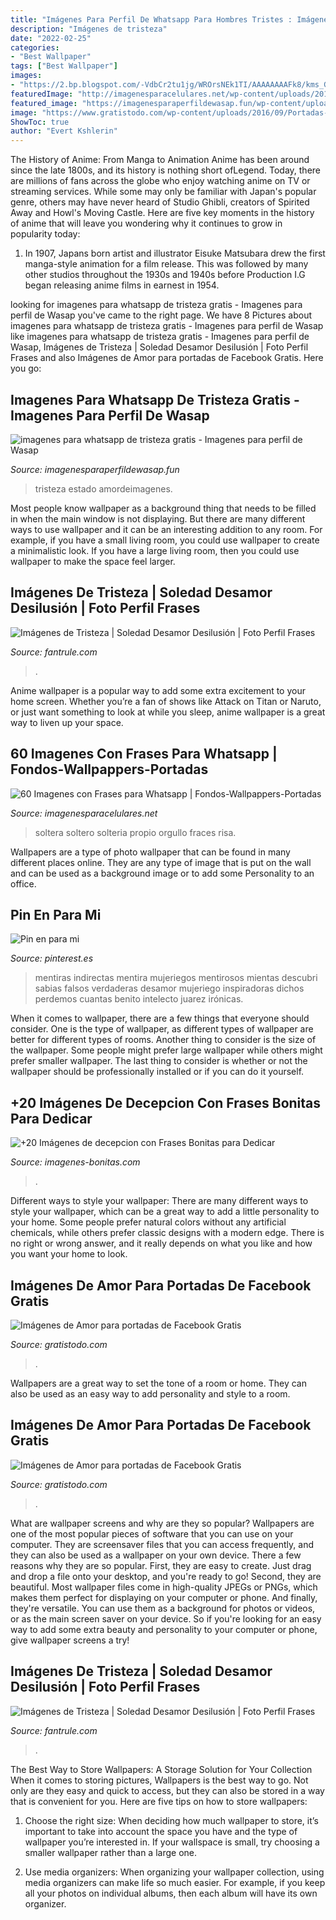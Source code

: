 ```yaml
---
title: "Imágenes Para Perfil De Whatsapp Para Hombres Tristes : Imágenes De Amor Para Portadas De Facebook Gratis"
description: "Imágenes de tristeza"
date: "2022-02-25"
categories:
- "Best Wallpaper"
tags: ["Best Wallpaper"]
images:
- "https://2.bp.blogspot.com/-VdbCr2tu1jg/WROrsNEk1TI/AAAAAAAAFk8/kms_GpHPJ_EeL26VeeOyWbzVtmHM_KaCACK4B/s1600/frases-soledad-tristeza-3.jpg"
featuredImage: "http://imagenesparacelulares.net/wp-content/uploads/2015/11/imagenesconfrasesgraciosas.png"
featured_image: "https://imagenesparaperfildewasap.fun/wp-content/uploads/2019/02/7-23.jpg"
image: "https://www.gratistodo.com/wp-content/uploads/2016/09/Portadas-para-Facebook-de-Amor-21.jpg"
ShowToc: true
author: "Evert Kshlerin"
---
```



The History of Anime: From Manga to Animation
Anime has been around since the late 1800s, and its history is nothing short ofLegend. Today, there are millions of fans across the globe who enjoy watching anime on TV or streaming services. While some may only be familiar with Japan's popular genre, others may have never heard of Studio Ghibli, creators of Spirited Away and Howl's Moving Castle. Here are five key moments in the history of anime that will leave you wondering why it continues to grow in popularity today:
1) In 1907, Japans born artist and illustrator Eisuke Matsubara drew the first manga-style animation for a film release. This was followed by many other studios throughout the 1930s and 1940s before Production I.G began releasing anime films in earnest in 1954.

	

		
looking for imagenes para whatsapp de tristeza gratis - Imagenes para perfil de Wasap you've came to the right page. We have 8 Pictures about imagenes para whatsapp de tristeza gratis - Imagenes para perfil de Wasap like imagenes para whatsapp de tristeza gratis - Imagenes para perfil de Wasap, Imágenes de Tristeza | Soledad Desamor Desilusión | Foto Perfil Frases and also Imágenes de Amor para portadas de Facebook Gratis. Here you go:
		
    
## Imagenes Para Whatsapp De Tristeza Gratis - Imagenes Para Perfil De Wasap

<img loading=lazy src="https://imagenesparaperfildewasap.fun/wp-content/uploads/2019/02/7-23.jpg" onerror="this.onerror=null;this.src='https://tse3.mm.bing.net/th?id=OIP.eZOUsxLOjfh4EXpkQbkDYAHaHa&amp;pid=15.1';" alt="imagenes para whatsapp de tristeza gratis - Imagenes para perfil de Wasap">

_Source: imagenesparaperfildewasap.fun_

>tristeza estado amordeimagenes. 

	

Most people know wallpaper as a background thing that needs to be filled in when the main window is not displaying. But there are many different ways to use wallpaper and it can be an interesting addition to any room. For example, if you have a small living room, you could use wallpaper to create a minimalistic look. If you have a large living room, then you could use wallpaper to make the space feel larger.

    
## Imágenes De Tristeza | Soledad Desamor Desilusión | Foto Perfil Frases

<img loading=lazy src="https://2.bp.blogspot.com/-KBKngikxHaY/WROrsISo_dI/AAAAAAAAFkg/vPF6GdxMlAwOYThqD4yvKIV7b6cIIbXewCK4B/s000/frases-desilusion-de--3.jpg" onerror="this.onerror=null;this.src='https://tse2.mm.bing.net/th?id=OIP.4p3EPquWVKHoEAacWqs8YgHaHa&amp;pid=15.1';" alt="Imágenes de Tristeza | Soledad Desamor Desilusión | Foto Perfil Frases">

_Source: fantrule.com_

>. 

	

Anime wallpaper is a popular way to add some extra excitement to your home screen. Whether you’re a fan of shows like Attack on Titan or Naruto, or just want something to look at while you sleep, anime wallpaper is a great way to liven up your space.

    
## 60 Imagenes Con Frases Para Whatsapp | Fondos-Wallpappers-Portadas

<img loading=lazy src="http://imagenesparacelulares.net/wp-content/uploads/2015/11/imagenesconfrasesgraciosas.png" onerror="this.onerror=null;this.src='https://tse2.mm.bing.net/th?id=OIP.OfKL4YwLxxQVRDsKwvBAHwHaHa&amp;pid=15.1';" alt="60 Imagenes con Frases para Whatsapp | Fondos-Wallpappers-Portadas">

_Source: imagenesparacelulares.net_

>soltera soltero solteria propio orgullo fraces risa. 

	



Wallpapers are a type of photo wallpaper that can be found in many different places online. They are any type of image that is put on the wall and can be used as a background image or to add some Personality to an office.

    
## Pin En Para Mi

<img loading=lazy src="https://i.pinimg.com/736x/52/98/ad/5298ad52ca78121f0097779eaebc2004.jpg" onerror="this.onerror=null;this.src='https://tse4.mm.bing.net/th?id=OIP.8LoNYAlqAXDQeiVN_BpAhQHaHa&amp;pid=15.1';" alt="Pin en para mi">

_Source: pinterest.es_

>mentiras indirectas mentira mujeriegos mentirosos mientas descubri sabias falsos verdaderas desamor mujeriego inspiradoras dichos perdemos cuantas benito intelecto juarez irónicas. 

	

When it comes to wallpaper, there are a few things that everyone should consider. One is the type of wallpaper, as different types of wallpaper are better for different types of rooms. Another thing to consider is the size of the wallpaper. Some people might prefer large wallpaper while others might prefer smaller wallpaper. The last thing to consider is whether or not the wallpaper should be professionally installed or if you can do it yourself.

    
## +20 Imágenes De Decepcion Con Frases Bonitas Para Dedicar

<img loading=lazy src="https://imagenes-bonitas.com/wp-content/uploads/2018/12/imagenes-con-frases-de-decepción.jpg" onerror="this.onerror=null;this.src='https://tse1.mm.bing.net/th?id=OIP.OsdOtarmMvbZu93osDjgYgHaE5&amp;pid=15.1';" alt="+20 Imágenes de decepcion con Frases Bonitas para Dedicar">

_Source: imagenes-bonitas.com_

>. 

	

Different ways to style your wallpaper:
There are many different ways to style your wallpaper, which can be a great way to add a little personality to your home. Some people prefer natural colors without any artificial chemicals, while others prefer classic designs with a modern edge. There is no right or wrong answer, and it really depends on what you like and how you want your home to look.

    
## Imágenes De Amor Para Portadas De Facebook Gratis

<img loading=lazy src="https://www.gratistodo.com/wp-content/uploads/2016/09/Portadas-para-Facebook-de-Amor-1.jpg" onerror="this.onerror=null;this.src='https://tse1.mm.bing.net/th?id=OIP.w32bC0mwRYBl3RS19irTQQHaCv&amp;pid=15.1';" alt="Imágenes de Amor para portadas de Facebook Gratis">

_Source: gratistodo.com_

>. 

	

Wallpapers are a great way to set the tone of a room or home. They can also be used as an easy way to add personality and style to a room.

    
## Imágenes De Amor Para Portadas De Facebook Gratis

<img loading=lazy src="https://www.gratistodo.com/wp-content/uploads/2016/09/Portadas-para-Facebook-de-Amor-21.jpg" onerror="this.onerror=null;this.src='https://tse4.mm.bing.net/th?id=OIP.slQZbfK18jhgSyHJg-eY1AHaCv&amp;pid=15.1';" alt="Imágenes de Amor para portadas de Facebook Gratis">

_Source: gratistodo.com_

>. 

	

What are wallpaper screens and why are they so popular?
Wallpapers are one of the most popular pieces of software that you can use on your computer. They are screensaver files that you can access frequently, and they can also be used as a wallpaper on your own device. There a few reasons why they are so popular. First, they are easy to create. Just drag and drop a file onto your desktop, and you're ready to go! Second, they are beautiful. Most wallpaper files come in high-quality JPEGs or PNGs, which makes them perfect for displaying on your computer or phone. And finally, they're versatile. You can use them as a background for photos or videos, or as the main screen saver on your device. So if you're looking for an easy way to add some extra beauty and personality to your computer or phone, give wallpaper screens a try!

    
## Imágenes De Tristeza | Soledad Desamor Desilusión | Foto Perfil Frases

<img loading=lazy src="https://2.bp.blogspot.com/-VdbCr2tu1jg/WROrsNEk1TI/AAAAAAAAFk8/kms_GpHPJ_EeL26VeeOyWbzVtmHM_KaCACK4B/s1600/frases-soledad-tristeza-3.jpg" onerror="this.onerror=null;this.src='https://tse2.mm.bing.net/th?id=OIP.LBTijL1SuhQVUUHeE1spPwHaHa&amp;pid=15.1';" alt="Imágenes de Tristeza | Soledad Desamor Desilusión | Foto Perfil Frases">

_Source: fantrule.com_

>. 

	

The Best Way to Store Wallpapers: A Storage Solution for Your Collection
When it comes to storing pictures, Wallpapers is the best way to go. Not only are they easy and quick to access, but they can also be stored in a way that is convenient for you. Here are five tips on how to store wallpapers:
1) Choose the right size: When deciding how much wallpaper to store, it’s important to take into account the space you have and the type of wallpaper you’re interested in. If your wallspace is small, try choosing a smaller wallpaper rather than a large one.

2) Use media organizers: When organizing your wallpaper collection, using media organizers can make life so much easier. For example, if you keep all your photos on individual albums, then each album will have its own organizer.

